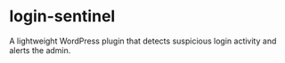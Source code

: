 # login-sentinel
A lightweight WordPress plugin that detects suspicious login activity and alerts the admin.
